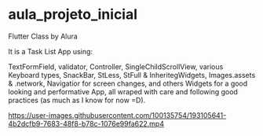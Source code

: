 # aula_projeto_inicial

Flutter Class by Alura

It is a Task List App using:

TextFormField, validator, Controller, SingleChildScrollView, various Keyboard types, SnackBar, StLess, StFull & InheritegWidgets, Images.assets & .network, Navigatior for screen changes, and others Widgets for a good looking and performative App, all wraped with care and following good practices (as much as I know for now =D). 


https://user-images.githubusercontent.com/100135754/193105641-4b2dcfb9-7683-48f8-b78c-1076e99fa622.mp4

